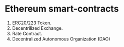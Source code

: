 # Ethereum smart-contracts

1. ERC20/223 Token.
2. Decentrilized Exchange.
3. Rate Contract.
4. Decentralized Autonomous Organization (DAO) 
